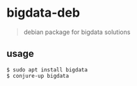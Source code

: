 # bigdata-deb
> debian package for bigdata solutions

## usage

```
$ sudo apt install bigdata
$ conjure-up bigdata
```
